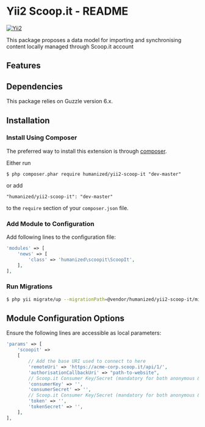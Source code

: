 # Yii2 Scoop.it - README


[![Yii2](https://img.shields.io/badge/Powered_by-Yii_Framework-green.svg?style=flat)](http://www.yiiframework.com/)

This package proposes a data model for importing and synchronising content locally managed through Scoop.it account

## Features

## Dependencies

This package relies on Guzzle version 6.x.

## Installation

### Install Using Composer

The preferred way to install this extension is through [composer](http://getcomposer.org/download/).

Either run

```
$ php composer.phar require humanized/yii2-scoop-it "dev-master"
```

or add

```
"humanized/yii2-scoop-it": "dev-master"
```

to the ```require``` section of your `composer.json` file.


### Add Module to Configuration

Add following lines to the configuration file:

```php
'modules' => [
    'news' => [
        'class' => 'humanized\scoopit\ScoopIt',
    ],
],
```

### Run Migrations 

```bash
$ php yii migrate/up --migrationPath=@vendor/humanized/yii2-scoop-it/migrations
```

## Module Configuration Options

Ensure the following lines are accessible as local parameters:

```php
'params' => [
    'scoopit' =>
    [
        // Add the base URI used to connect to here
        'remoteUri' => 'https://acme-corp.scoop.it/api/1/',
        'authorisationCallbackUri' => "path-to-website",
        // Scoop.it Consumer Key/Secret (mandatory for both anonymous & authenticated mode)
        'consumerKey' => '',
        'consumerSecret' => '',
        // Scoop.it Consumer Key/Secret (mandatory for both anonymous & authenticated mode)
        'token' => '',
        'tokenSecret' => '',
    ],
],
```